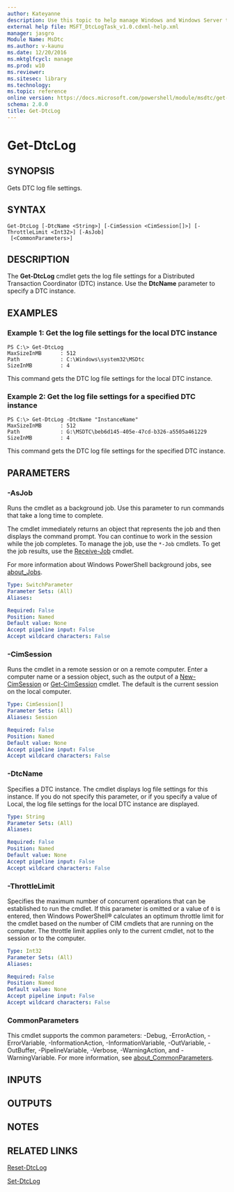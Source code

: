 ```yaml
---
author: Kateyanne
description: Use this topic to help manage Windows and Windows Server technologies with Windows PowerShell.
external help file: MSFT_DtcLogTask_v1.0.cdxml-help.xml
manager: jasgro
Module Name: MsDtc
ms.author: v-kaunu
ms.date: 12/20/2016
ms.mktglfcycl: manage
ms.prod: w10
ms.reviewer: 
ms.sitesec: library
ms.technology: 
ms.topic: reference
online version: https://docs.microsoft.com/powershell/module/msdtc/get-dtclog?view=windowsserver2022-ps&wt.mc_id=ps-gethelp
schema: 2.0.0
title: Get-DtcLog
---
```


# Get-DtcLog

## SYNOPSIS
Gets DTC log file settings.

## SYNTAX

```
Get-DtcLog [-DtcName <String>] [-CimSession <CimSession[]>] [-ThrottleLimit <Int32>] [-AsJob]
 [<CommonParameters>]
```

## DESCRIPTION
The **Get-DtcLog** cmdlet gets the log file settings for a Distributed Transaction Coordinator (DTC) instance.
Use the **DtcName** parameter to specify a DTC instance.

## EXAMPLES

### Example 1: Get the log file settings for the local DTC instance
```
PS C:\> Get-DtcLog
MaxSizeInMB      : 512
Path             : C:\Windows\system32\MSDtc
SizeInMB         : 4
```

This command gets the DTC log file settings for the local DTC instance.

### Example 2: Get the log file settings for a specified DTC instance
```
PS C:\> Get-DtcLog -DtcName "InstanceName"
MaxSizeInMB      : 512
Path             : G:\MSDTC\beb6d145-405e-47cd-b326-a5505a461229
SizeInMB         : 4
```

This command gets the DTC log file settings for the specified DTC instance.

## PARAMETERS

### -AsJob
Runs the cmdlet as a background job. Use this parameter to run commands that take a long time to complete. 

The cmdlet immediately returns an object that represents the job and then displays the command prompt. 
You can continue to work in the session while the job completes. 
To manage the job, use the `*-Job` cmdlets. 
To get the job results, use the [Receive-Job](https://go.microsoft.com/fwlink/?LinkID=113372) cmdlet. 

For more information about Windows PowerShell background jobs, see [about_Jobs](https://go.microsoft.com/fwlink/?LinkID=113251).

```yaml
Type: SwitchParameter
Parameter Sets: (All)
Aliases: 

Required: False
Position: Named
Default value: None
Accept pipeline input: False
Accept wildcard characters: False
```

### -CimSession
Runs the cmdlet in a remote session or on a remote computer.
Enter a computer name or a session object, such as the output of a [New-CimSession](https://go.microsoft.com/fwlink/p/?LinkId=227967) or [Get-CimSession](https://go.microsoft.com/fwlink/p/?LinkId=227966) cmdlet.
The default is the current session on the local computer.

```yaml
Type: CimSession[]
Parameter Sets: (All)
Aliases: Session

Required: False
Position: Named
Default value: None
Accept pipeline input: False
Accept wildcard characters: False
```

### -DtcName
Specifies a DTC instance.
The cmdlet displays log file settings for this instance.
If you do not specify this parameter, or if you specify a value of Local, the log file settings for the local DTC instance are displayed.

```yaml
Type: String
Parameter Sets: (All)
Aliases: 

Required: False
Position: Named
Default value: None
Accept pipeline input: False
Accept wildcard characters: False
```

### -ThrottleLimit
Specifies the maximum number of concurrent operations that can be established to run the cmdlet.
If this parameter is omitted or a value of `0` is entered, then Windows PowerShell® calculates an optimum throttle limit for the cmdlet based on the number of CIM cmdlets that are running on the computer.
The throttle limit applies only to the current cmdlet, not to the session or to the computer.

```yaml
Type: Int32
Parameter Sets: (All)
Aliases: 

Required: False
Position: Named
Default value: None
Accept pipeline input: False
Accept wildcard characters: False
```

### CommonParameters
This cmdlet supports the common parameters: -Debug, -ErrorAction, -ErrorVariable, -InformationAction, -InformationVariable, -OutVariable, -OutBuffer, -PipelineVariable, -Verbose, -WarningAction, and -WarningVariable. For more information, see [about_CommonParameters](https://go.microsoft.com/fwlink/?LinkID=113216).

## INPUTS

## OUTPUTS

## NOTES

## RELATED LINKS

[Reset-DtcLog](./Reset-DtcLog.md)

[Set-DtcLog](./Set-DtcLog.md)

